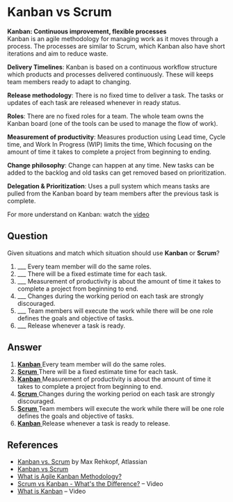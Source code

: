 Kanban vs Scrum
===
**Kanban: Continuous improvement, flexible processes** <br />
Kanban is an agile methodology for managing work as it moves through a process. The processes are similar to Scrum, which Kanban also have short iterations and aim to reduce waste. 

**Delivery Timelines**: Kanban is based on a continuous workflow structure which products and processes delivered continuously. These will keeps team members ready to adapt to changing.

**Release methodology**: There is no fixed time to deliver a task. The tasks or updates of each task are released whenever in ready status.

**Roles**: There are no fixed roles for a team. The whole team owns the Kanban board (one of the tools can be used to manage the flow of work).

**Measurement of productivity**: Measures production using Lead time, Cycle time, and Work In Progress (WIP) limits the time, Which focusing on the amount of time it takes to complete a project from beginning to ending.

**Change philosophy**: Change can happen at any time. New tasks can be added to the backlog and old tasks can get removed based on prioritization.

**Delegation & Prioritization**: Uses a pull system which means tasks are pulled from the Kanban board by team members after the previous task is complete.

For more understand on Kanban: watch the [video](https://www.youtube.com/watch?v=R8dYLbJiTUE)

Question
---
Given situations and match which situation should use **Kanban** or **Scrum**?

1. ___ Every team member will do the same roles.<br/>
2. ___ There will be a fixed estimate time for each task.<br/>
3. ___ Measurement of productivity is about the amount of time it takes to complete a project from beginning to end.<br/>
4. ___ Changes during the working period on each task are strongly discouraged.<br/>
5. ___ Team members will execute the work while there will be one role defines the goals and objective of tasks.<br/>
6. ___ Release whenever a task is ready.

Answer
---
1. <span style="text-decoration:underline"> **Kanban** </span> Every team member will do the same roles.<br/>
2. <span style="text-decoration:underline"> **Scrum** </span> There will be a fixed estimate time for each task.<br/>
3. <span style="text-decoration:underline"> **Kanban** </span> Measurement of productivity is about the amount of time it takes to complete a project from beginning to end.<br/>
4. <span style="text-decoration:underline"> **Scrum** </span> Changes during the working period on each task are strongly discouraged.<br/>
5. <span style="text-decoration:underline"> **Scrum** </span> Team members will execute the work while there will be one role defines the goals and objective of tasks.
4. <span style="text-decoration:underline"> **Kanban** </span> Release whenever a task is ready to release.<br/>

References
---
- [Kanban vs. Scrum](https://www.atlassian.com/agile/kanban/kanban-vs-scrum) by Max Rehkopf, Atlassian
- [Kanban vs Scrum](https://leankit.com/learn/kanban/kanban-vs-scrum/)
- [What is Agile Kanban Methodology?](https://www.inflectra.com/methodologies/kanban.aspx)
- [Scrum vs Kanban - What's the Difference?](https://www.youtube.com/watch?v=rIaz-l1Kf8w&feature=youtu.be) – Video
- [What is Kanban](https://www.youtube.com/watch?v=R8dYLbJiTUE) – Video
